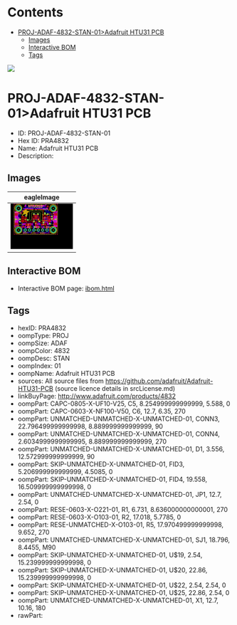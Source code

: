 



Contents
========

* [PROJ-ADAF-4832-STAN-01>Adafruit HTU31 PCB](#proj-adaf-4832-stan-01adafruit-htu31-pcb)
	* [Images](#images)
	* [Interactive BOM](#interactive-bom)
	* [Tags](#tags)
  
![][im]
# PROJ-ADAF-4832-STAN-01>Adafruit HTU31 PCB

- ID: PROJ-ADAF-4832-STAN-01
- Hex ID: PRA4832
- Name: Adafruit HTU31 PCB
- Description: 

## Images
  
  

|eagleImage|
| :---: |
|[![eagleImage](eagleImage_140.png)](eagleImage_600.png)|

## Interactive BOM

- Interactive BOM page: [ibom.html](kicad/bom/ibom.html)

## Tags

- hexID: PRA4832
- oompType: PROJ
- oompSize: ADAF
- oompColor: 4832
- oompDesc: STAN
- oompIndex: 01
- oompName: Adafruit HTU31 PCB
- sources: All source files from https://github.com/adafruit/Adafruit-HTU31-PCB (source licence details in srcLicense.md)
- linkBuyPage: http://www.adafruit.com/products/4832
- oompPart: CAPC-0805-X-UF10-V25, C5, 8.254999999999999, 5.588, 0
- oompPart: CAPC-0603-X-NF100-V50, C6, 12.7, 6.35, 270
- oompPart: UNMATCHED-UNMATCHED-X-UNMATCHED-01, CONN3, 22.796499999999998, 8.889999999999999, 90
- oompPart: UNMATCHED-UNMATCHED-X-UNMATCHED-01, CONN4, 2.6034999999999995, 8.889999999999999, 270
- oompPart: UNMATCHED-UNMATCHED-X-UNMATCHED-01, D1, 3.556, 12.572999999999999, 90
- oompPart: SKIP-UNMATCHED-X-UNMATCHED-01, FID3, 5.206999999999999, 4.5085, 0
- oompPart: SKIP-UNMATCHED-X-UNMATCHED-01, FID4, 19.558, 16.509999999999998, 0
- oompPart: UNMATCHED-UNMATCHED-X-UNMATCHED-01, JP1, 12.7, 2.54, 0
- oompPart: RESE-0603-X-O221-01, R1, 6.731, 8.636000000000001, 270
- oompPart: RESE-0603-X-O103-01, R2, 17.018, 5.7785, 0
- oompPart: RESE-UNMATCHED-X-O103-01, R5, 17.970499999999998, 9.652, 270
- oompPart: UNMATCHED-UNMATCHED-X-UNMATCHED-01, SJ1, 18.796, 8.4455, M90
- oompPart: SKIP-UNMATCHED-X-UNMATCHED-01, U$19, 2.54, 15.239999999999998, 0
- oompPart: SKIP-UNMATCHED-X-UNMATCHED-01, U$20, 22.86, 15.239999999999998, 0
- oompPart: SKIP-UNMATCHED-X-UNMATCHED-01, U$22, 2.54, 2.54, 0
- oompPart: SKIP-UNMATCHED-X-UNMATCHED-01, U$25, 22.86, 2.54, 0
- oompPart: UNMATCHED-UNMATCHED-X-UNMATCHED-01, X1, 12.7, 10.16, 180
- rawPart: 



[im]: eagleImage_450.png
